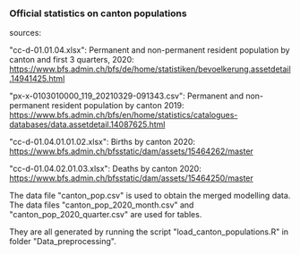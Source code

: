 ### Official statistics on canton populations

sources:

"cc-d-01.01.04.xlsx":
Permanent and non-permanent resident population by canton and first 3 quarters, 2020:
https://www.bfs.admin.ch/bfs/de/home/statistiken/bevoelkerung.assetdetail.14941425.html

"px-x-0103010000_119_20210329-091343.csv":
Permanent and non-permanent resident population by canton 2019:
https://www.bfs.admin.ch/bfs/en/home/statistics/catalogues-databases/data.assetdetail.14087625.html

"cc-d-01.04.01.01.02.xlsx":
Births by canton 2020:
https://www.bfs.admin.ch/bfsstatic/dam/assets/15464262/master

"cc-d-01.04.02.01.03.xlsx":
Deaths by canton 2020:
https://www.bfs.admin.ch/bfsstatic/dam/assets/15464250/master


The data file "canton_pop.csv" is used to obtain the merged modelling data.
The data files "canton_pop_2020_month.csv" and "canton_pop_2020_quarter.csv" are used for tables.

They are all generated by running the script "load_canton_populations.R" in folder "Data_preprocessing".
